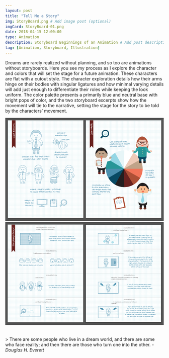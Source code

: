 ```yaml
---
layout: post
title: "Tell Me a Story"
img: StoryBoard.png # Add image post (optional)
imgCard: StoryBoard-01.png
date: 2018-04-15 12:00:00 
type: Animation
description: Storyboard Beginnings of an Animation # Add post description (optional)
tag: [Animation, Storyboard, Illustration]
---
```


Dreams are rarely realized without planning, and so too are animations without storyboards.  Here you see my process as I explore the character and colors that will set the stage for a future animation.  These characters are flat with a cutout style. The character exploration details how their arms hinge on their bodies with singular ligatures and how minimal varying details will add just enough to differentiate their roles while keeping the look uniform.  The color palette presents a primarily blue and neutral base with bright pops of color, and the two storyboard excerpts show how the movement will tie to the narrative, setting the stage for the story to be told by the characters’ movement.

<div class="post_image_addl">
    <img src="/assets/img/StoryBoard-A.png" alt="Character and Color Exploration for an Animation Storyboard">
</div>
<div class="post_image_addl">
    <img src="/assets/img/StoryBoard-B.png" alt="Storyline Exploration for an Animation Storyboard">
</div>
<br/><br/>
> There are some people who live in a dream world, and there are some who face reality; and then there are those who turn one into the other.  <cite>- Douglas H. Everett</cite>